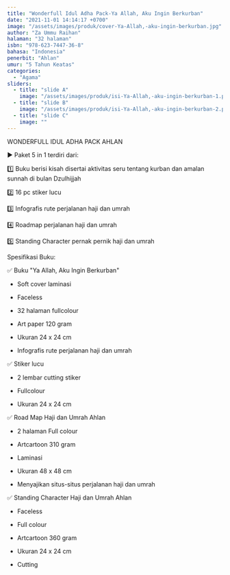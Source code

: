 ```yaml
---
title: "Wonderfull Idul Adha Pack-Ya Allah, Aku Ingin Berkurban"
date: "2021-11-01 14:14:17 +0700"
image: "/assets/images/produk/cover-Ya-Allah,-aku-ingin-berkurban.jpg"
author: "Za Ummu Raihan"
halaman: "32 halaman"
isbn: "978-623-7447-36-8"
bahasa: "Indonesia"
penerbit: "Ahlan"
umur: "5 Tahun Keatas"
categories: 
  - "Agama"
sliders: 
  - title: "slide A"
    image: "/assets/images/produk/isi-Ya-Allah,-aku-ingin-berkurban-1.png"
  - title: "slide B"
    image: "/assets/images/produk/isi-Ya-Allah,-aku-ingin-berkurban-2.png"
  - title: "slide C"
    image: ""
---
```


WONDERFULL IDUL ADHA PACK AHLAN 


▶️ Paket 5 in 1 terdiri dari:


1️⃣ Buku berisi kisah disertai aktivitas seru tentang kurban dan amalan sunnah di bulan Dzulhijjah

2️⃣ 16 pc stiker lucu 

3️⃣ Infografis rute perjalanan haji dan umrah

4️⃣ Roadmap perjalanan haji dan umrah

5️⃣ Standing Character pernak pernik haji dan umrah


Spesifikasi Buku:

✅ Buku "Ya Allah, Aku Ingin Berkurban"

- Soft cover laminasi

- Faceless

- 32 halaman fullcolour

- Art paper 120 gram

- Ukuran 24 x 24 cm

- Infografis rute perjalanan haji dan umrah



✅ Stiker lucu

- 2 lembar cutting stiker

- Fullcolour

- Ukuran 24 x 24 cm



✅ Road Map Haji dan Umrah Ahlan

- 2 halaman Full colour

- Artcartoon 310 gram

- Laminasi

- Ukuran 48 x 48 cm

- Menyajikan situs-situs perjalanan haji dan umrah



✅ Standing Character Haji dan Umrah Ahlan

- Faceless

- Full colour 

- Artcartoon 360 gram

- Ukuran 24 x 24 cm

- Cutting
